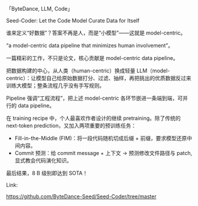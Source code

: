 「ByteDance, LLM, Code」

Seed-Coder: Let the Code Model Curate Data for Itself

谁来定义“好数据”？答案不再是人，而是“小模型”——这就是 model-centric。

“a model-centric data pipeline that minimizes human involvement”。

一篇精彩的工作，不只是论文，核心贡献是 model-centric data pipeline。

把数据构建的中心，从人类（human-centric）换成轻量 LLM（model-centric）：让模型自己给原始数据打分、过滤、抽样，再把挑出的优质数据反过来训练大模型；整条流程几乎没有手写规则。

Pipeline 强调“工程流程”，把上述 model-centric 各环节嵌进一条端到端，可并行的 data pipeline。

在 training recipe 中，个人最喜欢作者设计的继续 pretraining。除了传统的 next-token prediction，又加入两项重要的预训练任务：

- Fill-in-the-Middle (FIM)：将一段代码随机切成后缀 + 前缀，要求模型还原中间内容。
- Commit 预测：给 commit message + 上下文  -> 预测修改文件路径与 patch,  显式教会代码演化知识。

最后结果，8 B 级别即达到 SOTA！

Link:

https://github.com/ByteDance-Seed/Seed-Coder/tree/master
